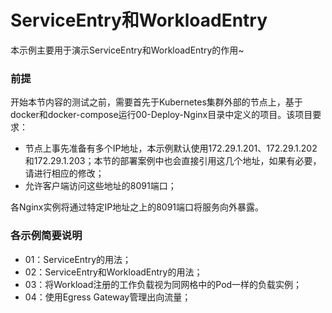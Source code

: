 # ServiceEntry和WorkloadEntry
本示例主要用于演示ServiceEntry和WorkloadEntry的作用~

### 前提
开始本节内容的测试之前，需要首先于Kubernetes集群外部的节点上，基于docker和docker-compose运行00-Deploy-Nginx目录中定义的项目。该项目要求：
- 节点上事先准备有多个IP地址，本示例默认使用172.29.1.201、172.29.1.202和172.29.1.203；本节的部署案例中也会直接引用这几个地址，如果有必要，请进行相应的修改；
- 允许客户端访问这些地址的8091端口；

各Nginx实例将通过特定IP地址之上的8091端口将服务向外暴露。

### 各示例简要说明
- 01：ServiceEntry的用法； 
- 02：ServiceEntry和WorkloadEntry的用法；
- 03：将Workload注册的工作负载视为同网格中的Pod一样的负载实例；
- 04：使用Egress Gateway管理出向流量；

